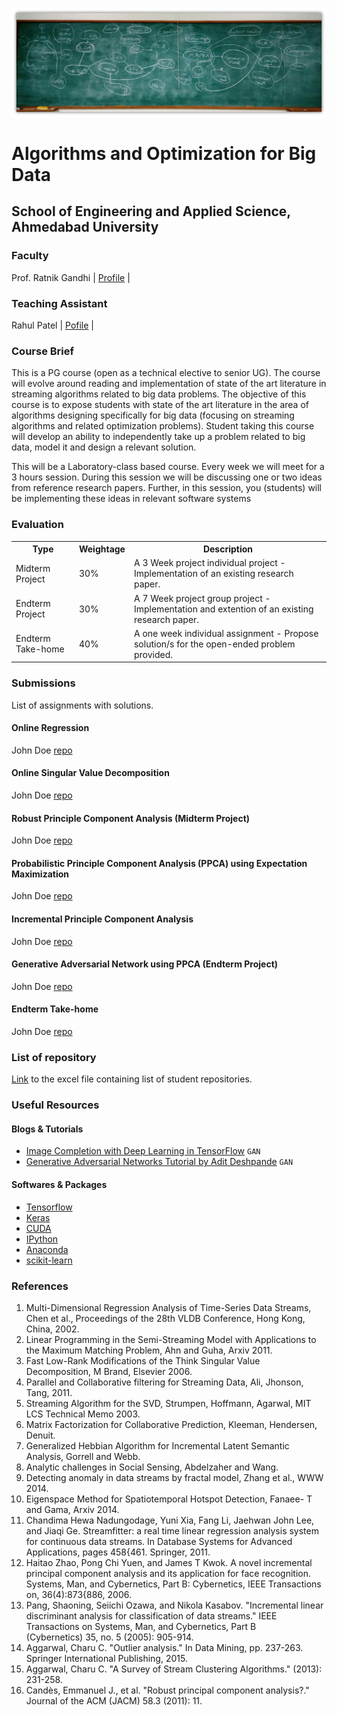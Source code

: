 ![ConceptMap](./images/cover2.jpg)

# Algorithms and Optimization for Big Data
## School of Engineering and Applied Science, Ahmedabad University

### Faculty
Prof. Ratnik Gandhi | [Profile](https://ahduni.edu.in/seas/people/faculty/ratnik-gandhi) |
### Teaching Assistant
Rahul Patel | [Pofile](https://www.google.com) |
### Course Brief
This is a PG course (open as a technical elective to senior UG). The course will evolve around reading and implementation of state of the art literature in streaming algorithms related to big data problems. The objective of this course is to expose students with state of the art literature in the area of algorithms designing specifically for big data (focusing on streaming algorithms and related optimization problems). Student taking this course will develop an ability to independently take up a problem related to big data, model it and design a relevant solution.

This will be a Laboratory-class based course. Every week we will meet for a 3 hours session. During this session we will be discussing one or two ideas from reference research papers. Further, in this session, you (students) will be implementing these ideas in relevant software systems

### Evaluation
<table>
  <th>Type</th>
  <th>Weightage</th>
  <th>Description</th>
  
  <tr>
  <td>Midterm Project</td>
  <td>30%</td>
  <td>A 3 Week project individual project - Implementation of an existing research paper.</td>
  </tr>
  
  <tr>  
  <td>Endterm Project</td>
  <td>30%</td>
  <td>A 7 Week project group project - Implementation and extention of an existing research paper.</td>
  </tr>
  
  <tr>  
  <td>Endterm Take-home</td>
  <td>40%</td>
  <td>A one week individual assignment - Propose solution/s for the open-ended problem provided.</td>
  </tr>
</table>

### Submissions
List of assignments with solutions.
#### Online Regression
John Doe [repo](https://www.google.com)

#### Online Singular Value Decomposition
John Doe [repo](https://www.google.com)

#### Robust Principle Component Analysis (Midterm Project)
John Doe [repo](https://www.google.com)

#### Probabilistic Principle Component Analysis (PPCA) using Expectation Maximization
John Doe [repo](https://www.google.com)

#### Incremental Principle Component Analysis
John Doe [repo](https://www.google.com)

#### Generative Adversarial Network using PPCA (Endterm Project)
John Doe [repo](https://www.google.com)

#### Endterm Take-home
John Doe [repo](https://www.google.com)

### List of repository
[Link](https://www.google.com) to the excel file containing list of student repositories.

### Useful Resources

#### Blogs & Tutorials
- [Image Completion with Deep Learning in TensorFlow](http://bamos.github.io/2016/08/09/deep-completion/) `GAN`
- [Generative Adversarial Networks Tutorial by Adit Deshpande](https://github.com/adeshpande3/Generative-Adversarial-Networks) `GAN`

#### Softwares & Packages
- [Tensorflow](https://www.tensorflow.org)
- [Keras](https://keras.io/)
- [CUDA](http://www.nvidia.com/object/cuda_home_new.html)
- [IPython](https://ipython.org/ipython-doc/3/interactive/tutorial.html)
- [Anaconda](https://www.continuum.io/downloads)
- [scikit-learn](http://scikit-learn.org/stable/)

### References

1. Multi-Dimensional Regression Analysis of Time-Series Data Streams, Chen et al., Proceedings of the 28th VLDB Conference, Hong Kong, China, 2002.
2. Linear Programming in the Semi-Streaming Model with Applications to the Maximum Matching Problem, Ahn and Guha, Arxiv 2011.
3. Fast Low-Rank Modifications of the Think Singular Value Decomposition, M Brand, Elsevier 2006.
4. Parallel and Collaborative filtering for Streaming Data, Ali, Jhonson, Tang, 2011.
5. Streaming Algorithm for the SVD, Strumpen, Hoffmann, Agarwal, MIT LCS Technical Memo 2003.
6. Matrix Factorization for Collaborative Prediction, Kleeman, Hendersen, Denuit.
7. Generalized Hebbian Algorithm for Incremental Latent Semantic Analysis, Gorrell and Webb.
8. Analytic challenges in Social Sensing, Abdelzaher and Wang.
9. Detecting anomaly in data streams by fractal model, Zhang et al., WWW 2014.
10. Eigenspace Method for Spatiotemporal Hotspot Detection, Fanaee- T and Gama, Arxiv 2014.
11. Chandima Hewa Nadungodage, Yuni Xia, Fang Li, Jaehwan John Lee, and Jiaqi Ge. Streamfitter: a real time linear regression analysis system for continuous data streams. In Database Systems for Advanced Applications, pages 458{461. Springer, 2011.
12. Haitao Zhao, Pong Chi Yuen, and James T Kwok. A novel incremental principal component analysis and its application for face recognition. Systems, Man, and Cybernetics, Part B: Cybernetics, IEEE Transactions on, 36(4):873{886, 2006.
13. Pang, Shaoning, Seiichi Ozawa, and Nikola Kasabov. "Incremental linear discriminant analysis for classification of data streams." IEEE Transactions on Systems, Man, and Cybernetics, Part B (Cybernetics) 35, no. 5 (2005): 905-914.
14. Aggarwal, Charu C. "Outlier analysis." In Data Mining, pp. 237-263. Springer International Publishing, 2015.
15. Aggarwal, Charu C. "A Survey of Stream Clustering Algorithms." (2013): 231-258.
16. Candès, Emmanuel J., et al. "Robust principal component analysis?." Journal of the ACM (JACM) 58.3 (2011): 11.
